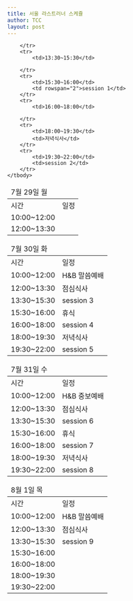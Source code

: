 ```yaml
---
title: 서울 라스트러너 스케쥴
author: TCC 
layout: post
---
```



<table>
    <thead>
        <tr>
            <td colspan="2">7월 29일 월</td>
        </tr>
    </thead>
    <tbody>
        <tr>
            <td>시간</td>
            <td>일정</td>
        </tr>
        <tr>
            <td>10:00~12:00</td>
            <td rowspan="3"></td>
        </tr>
        <tr>
            <td>12:00~13:30</td>
            
        </tr>
        <tr>
            <td>13:30~15:30</td>
            
        </tr>
        <tr>
            <td>15:30~16:00</td>
            <td rowspan="2">session 1</td>
        </tr>
        <tr>
            <td>16:00~18:00</td>
            
        </tr>
        <tr>
            <td>18:00~19:30</td>
            <td>저녁식사</td>
        </tr>
        <tr>
            <td>19:30~22:00</td>
            <td>session 2</td>
        </tr>
    </tbody>
</table>

<table>
    <thead>
        <tr>
            <td colspan="2">7월 30일 화</td>
        </tr>
    </thead>
    <tbody>
        <tr>
            <td>시간</td>
            <td>일정</td>
        </tr>
        <tr>
            <td>10:00~12:00</td>
            <td>H&B 말씀예배</td>
        </tr>
        <tr>
            <td>12:00~13:30</td>
            <td>점심식사</td>
        </tr>
        <tr>
            <td>13:30~15:30</td>
            <td>session 3</td>
        </tr>
        <tr>
            <td>15:30~16:00</td>
            <td>휴식</td>
        </tr>
        <tr>
            <td>16:00~18:00</td>
            <td>session 4</td>
        </tr>
        <tr>
            <td>18:00~19:30</td>
            <td>저녁식사</td>
        </tr>
        <tr>
            <td>19:30~22:00</td>
            <td>session 5</td>
        </tr>
    </tbody>
</table>

<table>
    <thead>
        <tr>
            <td colspan="2">7월 31일 수</td>
        </tr>
    </thead>
    <tbody>
        <tr>
            <td>시간</td>
            <td>일정</td>
        </tr>
        <tr>
            <td>10:00~12:00</td>
            <td>H&B 중보예배</td>
        </tr>
        <tr>
            <td>12:00~13:30</td>
            <td>점심식사</td>
        </tr>
        <tr>
            <td>13:30~15:30</td>
            <td>session 6</td>
        </tr>
        <tr>
            <td>15:30~16:00</td>
            <td>휴식</td>
        </tr>
        <tr>
            <td>16:00~18:00</td>
            <td>session 7</td>
        </tr>
        <tr>
            <td>18:00~19:30</td>
            <td>저녁식사</td>
        </tr>
        <tr>
            <td>19:30~22:00</td>
            <td>session 8</td>
        </tr>
    </tbody>
</table>

<table>
    <thead>
        <tr>
            <td colspan="2">8월 1일 목</td>
        </tr>
    </thead>
    <tbody>
        <tr>
            <td>시간</td>
            <td>일정</td>
        </tr>
        <tr>
            <td>10:00~12:00</td>
            <td>H&B 말씀예배</td>
        </tr>
        <tr>
            <td>12:00~13:30</td>
            <td>점심식사</td>
        </tr>
        <tr>
            <td>13:30~15:30</td>
            <td>session 9</td>
        </tr>
        <tr>
            <td>15:30~16:00</td>
            <td rowspan="4"></td>
        </tr>
        <tr>
            <td>16:00~18:00</td>
        <tr>
            <td>18:00~19:30</td>
        </tr>
        <tr>
            <td>19:30~22:00</td>
        </tr>
    </tbody>
</table>
